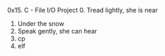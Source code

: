 0x15. C - File I/O
Project
0. Tread lightly, she is near
1. Under the snow
2. Speak gently, she can hear
3. cp
4. elf
